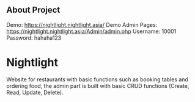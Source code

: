## About Project
Demo: https://nightlight.nightlight.asia/
Demo Admin Pages: https://nightlight.nightlight.asia/Admin/admin.php
Username: 10001
Password: hahaha123
# Nightlight
Website for restaurants with basic functions such as booking tables and ordering food, the admin part is built with basic CRUD functions (Create, Read, Update, Delete).

